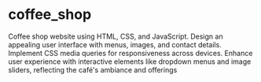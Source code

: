 # coffee_shop
 Coffee shop website using HTML, CSS, and JavaScript. Design an appealing user interface with menus, images, and contact details. Implement CSS media queries for responsiveness across devices. Enhance user experience with interactive elements like dropdown menus and image sliders, reflecting the café's ambiance and offerings
